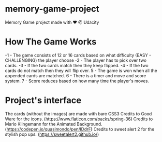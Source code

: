 # memory-game-project
Memory Game project made with ♥ @ Udacity
# How The Game Works
-1 - The game consists of 12 or 16 cards based on what difficulty (EASY - CHALLENGING) the player choose 
-2 - The player has to pick over two cards.
-3 - If the two cards match then they keep flipped.
-4 - If the two cards do not match then they will flip over.
5 - The game is won when all the appended cards are matched.
6 - There is a timer and move and score system.
7 - Score reduces based on how many time the player's moves.
# Project's interface
The cards (without the images) are made with bare CSS3
Credits to Good Ware for the icons. (https://www.flaticon.com/packs/spring-36)
Credits to Mario Klingemann for the Animated Background. (https://codepen.io/quasimondo/pen/lDdrF)
Credits to sweet alert 2 for the stylish pop ups. (https://sweetalert2.github.io/)
